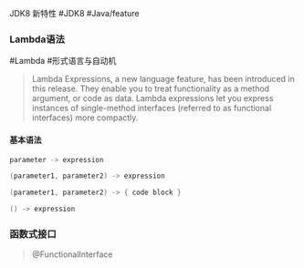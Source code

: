 
JDK8 新特性
#JDK8 #Java/feature


### Lambda语法 
#Lambda #形式语言与自动机

> Lambda Expressions, a new language feature, has been introduced in this release. They enable you to treat functionality as a method argument, or code as data. Lambda expressions let you express instances of single-method interfaces (referred to as functional interfaces) more compactly.

#### 基本语法

```java
parameter -> expression
```

```java
(parameter1, parameter2) -> expression
```

```java
(parameter1, parameter2) -> { code block }
```

```java
() -> expression
```

### 函数式接口

> @FunctionalInterface